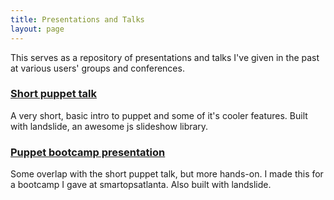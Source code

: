 ```yaml
---
title: Presentations and Talks
layout: page
---
```


This serves as a repository of presentations and talks I've given in the past at various users' groups and conferences. 

### [Short puppet talk](http://www.iflowfor8hours.info/presentations/shortpuppet.html)

A very short, basic intro to puppet and some of it's cooler features. Built with landslide, an awesome js slideshow library.
 
### [Puppet bootcamp presentation](http://www.iflowfor8hours.info/presentations/puppetbootcamp.html)

Some overlap with the short puppet talk, but more hands-on. I made this for a bootcamp I gave at smartopsatlanta. Also built with landslide.
